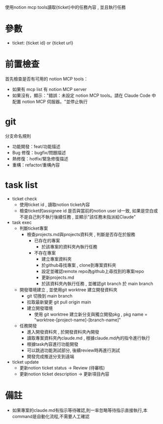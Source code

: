 使用notion mcp tools讀取{ticket}中的任務內容 , 並且執行任務

# 參數
- ticket: {ticket id} or {ticket url}

# 前置檢查
首先檢查是否有可用的 notion MCP tools：
- 如果有 mcp list 有 notion MCP server
- 如果沒有，顯示："錯誤：未設定 notion MCP tools。請在 Claude Code 中配置 notion MCP 伺服器。"並停止執行

# git
分支命名規則
- 功能開發：feat/功能描述
- Bug 修復：bugfix/問題描述
- 熱修復：hotfix/緊急修復描述
- 重構：refactor/重構內容

# task list
- ticket check
  - 使用ticket id , 讀取notion ticket內容
  - 檢查ticket的assignee id 是否與當前的notion user id一致, 如果是空白或不是自己則不執行後續任務 , 並顯示"該任務未指派給Claude"
- task exec
  - 判斷ticket專案
    - 檢查projects.md與projects資料夾 , 判斷是否存在於服務
      - 已存在的專案
        - 於該專案的資料夾內執行任務
      - 不存在專案
        - 建立專案資料夾
        - 於github尋找專案 , clone到專案資料夾
        - 設定並確認remote repo為github上尋找到的專案repo
        - 更新projects.md
        - 於該資料夾內執行任務 , 並確認git branch 於 main branch
  - 開發環境建立 , 並使用git worktree 建立開發資料夾
    - git 切換到 main branch
    - 拉取最新變更 git pull origin main
    - 建立開發環境
      - 使用 git worktree 建立新分支與獨立開發pkg , pkg name = "worktree-[project-name]-[branch-name]"
  - 任務開發
    - 進入開發資料夾 , 於開發資料夾內開發
    - 讀取專案資料夾內claude.md , 根據claude.md內的指令進行執行
    - 根據task內容進行功能開發
    - 可以跳過功能測試部分, 後續review時再進行測試
    - 開發完成推送分支到遠端
- ticket update
  - 更新notion ticket status -> Review (待審核)
  - 更新notion ticket description -> 更新項目內容

# 備註
- 如果專案的claude.md有指示等待確認,則一率忽略等待指示直接執行,本command是自動化流程,不需要人工確認
